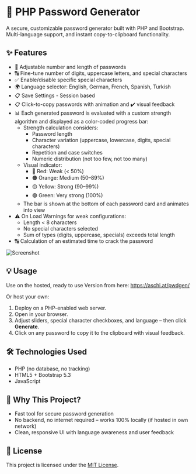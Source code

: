 # 🔐 PHP Password Generator

A secure, customizable password generator built with PHP and Bootstrap.  
Multi-language support, and instant copy-to-clipboard functionality.

## ✨ Features

- 🔢 Adjustable number and length of passwords
- 🔠 Fine-tune number of digits, uppercase letters, and special characters
- ✅ Enable/disable specific special characters
- 🌍 Language selector: English, German, French, Spanish, Turkish
- 📋 Save Settings - Session based
- 📋 Click-to-copy passwords with animation and ✔️ visual feedback
- 📊 Each generated password is evaluated with a custom strength algorithm and displayed as a color-coded progress bar:
  - Strength calculation considers:
    - Password length
    - Character variation (uppercase, lowercase, digits, special characters)
    - Repetition and case switches
    - Numeric distribution (not too few, not too many)
  - Visual indicator:
    - 🔴 Red: Weak (< 50%)
    - 🟠 Orange: Medium (50–89%)
    - 🟡 Yellow: Strong (90–99%)
    - 🟢 Green: Very strong (100%)
  - The bar is shown at the bottom of each password card and animates into view
- ⚠ On Load Warnings for weak configurations:
  - Length < 8 characters
  - No special characters selected
  - Sum of types (digits, uppercase, specials) exceeds total length
- 🔠 Calculation of an estimated time to crack the password

![Screenshot](https://raw.githubusercontent.com/DerHary/PasswordGenerator/refs/heads/main/img/screenshot.jpg)

## 💡 Usage
Use on the hosted, ready to use Version from here: https://aschi.at/pwdgen/

Or host your own:
1. Deploy on a PHP-enabled web server.
2. Open in your browser.
3. Adjust sliders, special character checkboxes, and language – then click **Generate**.
4. Click on any password to copy it to the clipboard with visual feedback.

## 🛠 Technologies Used

- PHP (no database, no tracking)
- HTML5 + Bootstrap 5.3
- JavaScript

## 🧩 Why This Project?

- Fast tool for secure password generation
- No backend, no internet required – works 100% locally (if hosted in own network)
- Clean, responsive UI with language awareness and user feedback

## 📄 License

This project is licensed under the [MIT License](LICENSE).
